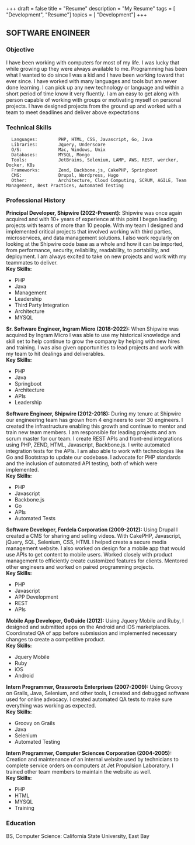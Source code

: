 +++
draft = false
title = "Resume"
description = "My Resume"
tags        = [ "Development", "Resume"]
topics      = [ "Development"]
+++


## SOFTWARE ENGINEER

### Objective

I have been working with computers for most of my life.
I was lucky that while growing up they were always available to me. Programming has been what I wanted to do since I was
a kid and I have been working toward that ever since. I have worked with many languages and tools but am never done
learning. I can pick up any new technology or language and within a short period of time know it very fluently. I am an
easy to get along with person capable of working with groups or motivating myself on personal projects. I have designed
projects from the ground up and worked with a team to meet deadlines and deliver above expectations

### Technical Skills

      Languages:        PHP, HTML, CSS, Javascript, Go, Java
      Libraries:        Jquery, Underscore                          
      O/S:              Mac, Windows, Unix
      Databases:        MYSQL, Mongo
      Tools:            JetBrains, Selenium, LAMP, AWS, REST, wercker, Docker, K8s
      Frameworks:       Zend, Backbone.js, CakePHP, Springboot
      CMS:              Drupal, Wordpress, Hugo
      Other:            Architecture, Cloud Computing, SCRUM, AGILE, Team Management, Best Practices, Automated Testing


### Professional History
**Principal Developer, Shipwire (2022-Present):**
Shipwire was once again acquired and with 10+ years of experience at this point I began leading projects with teams of
more than 10 people. With my team I designed and implemented critical projects that involved working with third parties,
microservices, and data management solutions. I also work regularly on looking at the Shipwire code base as a whole and
how it can be imported, from performance, security, reliability, readability, to portability, and deployment. I am
always excited to take on new projects and work with my teammates to deliver.</br>
**Key Skills:**
<ul>
  <li>PHP</li>
  <li>Java</li>
  <li>Management</li>
  <li>Leadership</li>
  <li>Third Party Integration</li>
  <li>Architecture</li>
  <li>MYSQL</li>
</ul>

**Sr. Software Engineer, Ingram Micro (2018-2022):**
When Shipwire was acquired by Ingram Micro I was able to use my historical knowledge and skill set to help continue to
grow the company by helping with new hires and training. I was also given opportunities to lead projects and work with
my team to hit dealings and deliverables.</br>
**Key Skills:**
<ul>
  <li>PHP</li>
  <li>Java</li>
  <li>Springboot</li>
  <li>Architecture</li>
  <li>APIs</li>
  <li>Leadership</li>
</ul>

**Software Engineer, Shipwire (2012-2018):**
During my tenure at Shipwire our engineering team has grown from 4 engineers to over 30 engineers. I created the infrastructure enabling this growth and continue to mentor and train new team members. I am responsible for leading projects and am scrum master for our team. I create REST APIs and front-end integrations using PHP, ZEND, HTML, Javascript, Backbone.js. I write automated integration tests for the APIs. I am also able to work with technologies like Go and Bootstrap to update our codebase. I advocate for PHP standards and the inclusion of automated API testing, both of which were implemented. </br>
**Key Skills:**
<ul>
  <li>PHP</li>
  <li>Javascript</li>
  <li>Backbone.js</li>
  <li>Go</li>
  <li>APIs</li>
  <li>Automated Tests</li>
</ul>

**Software Developer, Fordela Corporation (2009-2012):**
Using Drupal I created a CMS for sharing and selling videos. With CakePHP, Javascript, jQuery, SQL, Selenium, CSS, HTML I helped create a secure media management website. I also worked on design for a mobile app that would use APIs to get content to mobile users.  Worked closely with product management to efficiently create customized features for clients. Mentored other engineers and worked on paired programming projects. </br>
**Key Skills:**
<ul>
  <li>PHP</li>
  <li>Javascript</li>
  <li>APP Development</li>
  <li>REST</li>
  <li>APIs</li>
</ul>

**Mobile App Developer, GoGuide (2012):**
Using Jquery Mobile and Ruby, I designed and submitted apps on the Android and iOS marketplaces.  Coordinated QA of app before submission and implemented necessary changes to create a competitive product. </br>
**Key Skills:**
<ul>
  <li>Jquery Mobile</li>
  <li>Ruby</li>
  <li>iOS</li>
  <li>Android</li>
</ul>

**Intern Programmer, Grassroots Enterprises (2007-2009):**
Using Groovy on Grails, Java, Selenium, and other tools, I created and debugged software used for online advocacy. I created automated QA tests to make sure everything was working as expected. </br>
**Key Skills:**
<ul>
  <li>Groovy on Grails</li>
  <li>Java</li>
  <li>Selenium</li>
  <li>Automated Testing</li>
</ul>

**Intern Programmer, Computer Sciences Corporation (2004-2005):**
Creation and maintenance of an internal website used by technicians to complete service orders on computers at Jet Propulsion Laboratory. I  trained other team members to maintain the website as well. </br>
**Key Skills:**
<ul>
  <li>PHP</li>
  <li>HTML</li>
  <li>MYSQL</li>
  <li>Training</li>
</ul>

### Education

BS, Computer Science: California State University, East Bay

